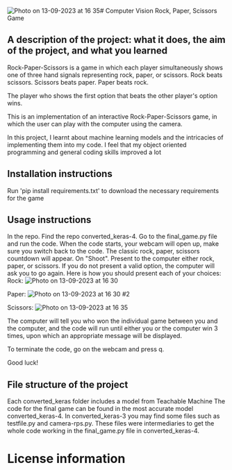 ![Photo on 13-09-2023 at 16 35](https://github.com/nishypenguin/computer-vision-rock-paper-scissors/assets/137051665/086c3e1a-1b9c-4765-ab11-244a0350701d)# Computer Vision Rock, Paper, Scissors Game


## A description of the project: what it does, the  aim of the project, and what you learned

Rock-Paper-Scissors is a game in which each player simultaneously shows one of three hand signals representing rock, paper, or scissors. Rock beats scissors. Scissors beats paper. Paper beats rock.

The player who shows the first option that beats the other player's option wins.

This is an implementation of an interactive Rock-Paper-Scissors game, in which the user can play with the computer using the camera.

In this project, I learnt about machine learning models and  the intricacies of implementing them into my code. 
I feel that my object oriented programming and general coding skills improved a lot

## Installation instructions

Run 'pip install requirements.txt' to download the necessary requirements for the game

## Usage instructions

In the repo. Find the repo converted_keras-4. Go to the final_game.py file and run the code. When the code starts, your webcam will open up, make sure you switch back to the code. The classic rock, paper, scissors countdown will appear. On "Shoot". Present to the computer either rock, paper, or scissors. If you do not present a valid option, the computer will ask you to go again. 
Here is how you should present each of your choices:
Rock: ![Photo on 13-09-2023 at 16 30](https://github.com/nishypenguin/computer-vision-rock-paper-scissors/assets/137051665/4e58955b-8acd-40b4-a8de-e5c6166003cd)


Paper: ![Photo on 13-09-2023 at 16 30 #2](https://github.com/nishypenguin/computer-vision-rock-paper-scissors/assets/137051665/b484d4a8-93d5-4f52-b03a-fe4e2ca8dd62)


Scissors: ![Photo on 13-09-2023 at 16 35](https://github.com/nishypenguin/computer-vision-rock-paper-scissors/assets/137051665/86abffb3-86d3-4133-a2b3-3cdd9ee715d4)




The computer will tell you who won the individual game between you and the computer, and the code will run until either you or the computer win 3 times, upon which an appropriate message will be displayed.

To terminate the code, go on the webcam and press q.

Good luck!

## File structure of the project

Each converted_keras folder includes a model from Teachable Machine
The code for the final game can be found in the most accurate model converted_keras-4. In converted_keras-3 you may find some files such as testfile.py and camera-rps.py. These files were intermediaries to get the whole code working in the final_game.py file in converted_keras-4.

# License information
